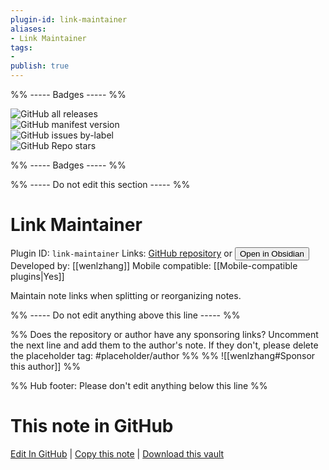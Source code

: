```yaml
---
plugin-id: link-maintainer
aliases:
- Link Maintainer
tags: 
- 
publish: true
---
```


%% ----- Badges ----- %%

![GitHub all releases](https://img.shields.io/github/downloads/wenlzhang/obsidian-link-maintainer/total?color=573E7A&logo=github&style=for-the-badge)   
![GitHub manifest version](https://img.shields.io/github/manifest-json/v/wenlzhang/obsidian-link-maintainer?color=573E7A&logo=github&style=for-the-badge)   
![GitHub issues by-label](https://img.shields.io/github/issues/wenlzhang/obsidian-link-maintainer/help%20wanted?color=573E7A&logo=github&style=for-the-badge)   
![GitHub Repo stars](https://img.shields.io/github/stars/wenlzhang/obsidian-link-maintainer?color=573E7A&logo=github&style=for-the-badge)

%% ----- Badges ----- %%

%% ----- Do not edit this section ----- %%

# Link Maintainer

Plugin ID: `link-maintainer`
Links: [GitHub repository](https://github.com/wenlzhang/obsidian-link-maintainer) or [<button id=HH>Open in Obsidian</button>](obsidian://show-plugin?id=link-maintainer)
Developed by: [[wenlzhang]]
Mobile compatible: [[Mobile-compatible plugins|Yes]]

Maintain note links when splitting or reorganizing notes.

%% ----- Do not edit anything above this line ----- %% 

%% Does the repository or author have any sponsoring links? Uncomment the next line and add them to the author's note. If they don't, please delete the placeholder tag: #placeholder/author %%
%% ![[wenlzhang#Sponsor this author]] %%

%% Hub footer: Please don't edit anything below this line %%

# This note in GitHub

<span class="git-footer">[Edit In GitHub](https://github.dev/obsidian-community/obsidian-hub/blob/main/02%20-%20Community%20Expansions/02.05%20All%20Community%20Expansions/Plugins/link-maintainer.md "git-hub-edit-note") | [Copy this note](https://raw.githubusercontent.com/obsidian-community/obsidian-hub/main/02%20-%20Community%20Expansions/02.05%20All%20Community%20Expansions/Plugins/link-maintainer.md "git-hub-copy-note") | [Download this vault](https://github.com/obsidian-community/obsidian-hub/archive/refs/heads/main.zip "git-hub-download-vault") </span>
